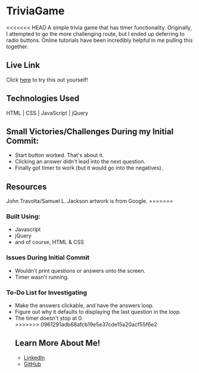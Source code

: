 # TriviaGame

<<<<<<< HEAD
A simple trivia game that has timer functionality. Originally, I attempted to go the more challenging route, but I ended up deferring to radio buttons. Online tutorials have been incredibly helpful in me pulling this together.

<h2>Live Link</h2>
Click <a href="https://racheldmiller.github.io/TriviaGame/">here</a> to try this out yourself!

<h2>Technologies Used</h2> 
HTML | CSS | JavaScript | jQuery

<h2>Small Victories/Challenges During my Initial Commit:</h2>
<ul><li>Start button worked. That's about it.</li>
<li>Clicking an answer didn't lead into the next question.</li>
<li>Finally got timer to work (but it would go into the negatives).</li>
</ul>

<h2>Resources</h2>
John Travolta/Samuel L. Jackson artwork is from Google.
=======
<h3>Built Using:</h3>
<ul><li>Javascript</li>
  <li>jQuery</li>
  <li>and of course, HTML & CSS</li></ul>

<h3>Issues During Initial Commit</h3>
<ul><li>Wouldn't print questions or answers onto the screen.</li>
  <li>Timer wasn't running.</li></ul>

<h3>To-Do List for Investigating</h3>
<ul><li>Make the answers clickable, and have the answers loop.</li>
  <li>Figure out why it defaults to displaying the last question in the loop.</li>
  <li>The timer doesn't stop at 0.</li>
>>>>>>> 0961291adb68afcb19e5e37cde15a20acf55f6e2

<h2>Learn More About Me!</h2>
<ul><li><a href="https://linkedin.com/in/rachel-d-miller/">LinkedIn</a> 
<li><a href="https://github.com/racheldmiller/">GitHub</a> 
</ul>
